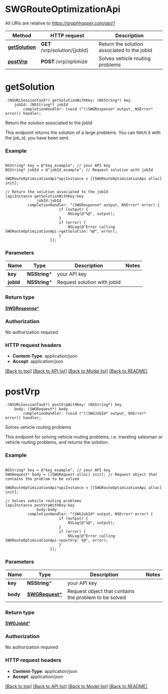 # SWGRouteOptimizationApi

All URIs are relative to *https://graphhopper.com/api/1*

Method | HTTP request | Description
------------- | ------------- | -------------
[**getSolution**](SWGRouteOptimizationApi.md#getsolution) | **GET** /vrp/solution/{jobId} | Return the solution associated to the jobId
[**postVrp**](SWGRouteOptimizationApi.md#postvrp) | **POST** /vrp/optimize | Solves vehicle routing problems


# **getSolution**
```objc
-(NSURLSessionTask*) getSolutionWithKey: (NSString*) key
    jobId: (NSString*) jobId
        completionHandler: (void (^)(SWGResponse* output, NSError* error)) handler;
```

Return the solution associated to the jobId

This endpoint returns the solution of a large problems. You can fetch it with the job_id, you have been sent. 

### Example 
```objc

NSString* key = @"key_example"; // your API key
NSString* jobId = @"jobId_example"; // Request solution with jobId

SWGRouteOptimizationApi*apiInstance = [[SWGRouteOptimizationApi alloc] init];

// Return the solution associated to the jobId
[apiInstance getSolutionWithKey:key
              jobId:jobId
          completionHandler: ^(SWGResponse* output, NSError* error) {
                        if (output) {
                            NSLog(@"%@", output);
                        }
                        if (error) {
                            NSLog(@"Error calling SWGRouteOptimizationApi->getSolution: %@", error);
                        }
                    }];
```

### Parameters

Name | Type | Description  | Notes
------------- | ------------- | ------------- | -------------
 **key** | **NSString***| your API key | 
 **jobId** | **NSString***| Request solution with jobId | 

### Return type

[**SWGResponse***](SWGResponse.md)

### Authorization

No authorization required

### HTTP request headers

 - **Content-Type**: application/json
 - **Accept**: application/json

[[Back to top]](#) [[Back to API list]](../README.md#documentation-for-api-endpoints) [[Back to Model list]](../README.md#documentation-for-models) [[Back to README]](../README.md)

# **postVrp**
```objc
-(NSURLSessionTask*) postVrpWithKey: (NSString*) key
    body: (SWGRequest*) body
        completionHandler: (void (^)(SWGJobId* output, NSError* error)) handler;
```

Solves vehicle routing problems

This endpoint for solving vehicle routing problems, i.e. traveling salesman or vehicle routing problems, and returns the solution. 

### Example 
```objc

NSString* key = @"key_example"; // your API key
SWGRequest* body = [[SWGRequest alloc] init]; // Request object that contains the problem to be solved

SWGRouteOptimizationApi*apiInstance = [[SWGRouteOptimizationApi alloc] init];

// Solves vehicle routing problems
[apiInstance postVrpWithKey:key
              body:body
          completionHandler: ^(SWGJobId* output, NSError* error) {
                        if (output) {
                            NSLog(@"%@", output);
                        }
                        if (error) {
                            NSLog(@"Error calling SWGRouteOptimizationApi->postVrp: %@", error);
                        }
                    }];
```

### Parameters

Name | Type | Description  | Notes
------------- | ------------- | ------------- | -------------
 **key** | **NSString***| your API key | 
 **body** | [**SWGRequest***](SWGRequest*.md)| Request object that contains the problem to be solved | 

### Return type

[**SWGJobId***](SWGJobId.md)

### Authorization

No authorization required

### HTTP request headers

 - **Content-Type**: application/json
 - **Accept**: application/json

[[Back to top]](#) [[Back to API list]](../README.md#documentation-for-api-endpoints) [[Back to Model list]](../README.md#documentation-for-models) [[Back to README]](../README.md)

